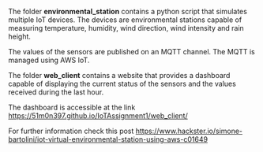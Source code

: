The folder **environmental_station** contains a python script that simulates multiple IoT devices.
The devices are environmental stations capable of measuring temperature, humidity, wind direction, wind intensity and rain height.

The values of the sensors are published on an MQTT channel. The MQTT is managed using AWS IoT.

The folder **web_client** contains a website that provides a dashboard capable of displaying the current status of the sensors and the values received during the last hour.

The dashboard is accessible at the link https://51m0n397.github.io/IoTAssignment1/web_client/

For further information check this post https://www.hackster.io/simone-bartolini/iot-virtual-environmental-station-using-aws-c01649
